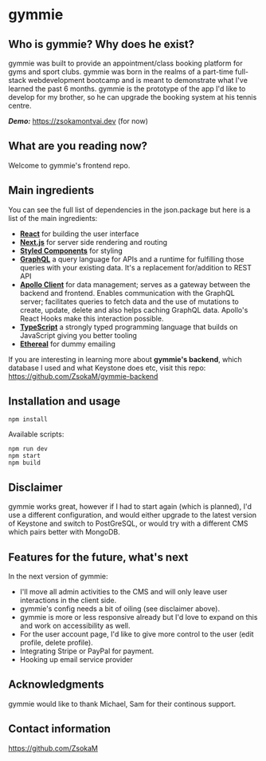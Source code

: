 # gymmie

## Who is gymmie? Why does he exist?
gymmie was built to provide an appointment/class booking platform for gyms and sport clubs. gymmie was born in the realms of a part-time full-stack webdevelopment bootcamp and is meant to demonstrate what I've learned the past 6 months. gymmie is the prototype of the app I'd like to develop for my brother, so he can upgrade the booking system at his tennis centre.

***Demo:*** https://zsokamontvai.dev (for now)

## What are you reading now?
Welcome to gymmie's frontend repo.  

## Main ingredients
You can see the full list of dependencies in the json.package but here is a list of the main ingredients:

* [**React**](https://reactjs.org/) for building the user interface
* [**Next.js**](https://nextjs.org/) for server side rendering and routing
* [**Styled Components**](https://styled-components.com/) for styling
* [**GraphQL**](https://graphql.org/) a query language for APIs and a runtime for fulfilling those queries with your existing data. It's a replacement for/addition to REST API
* [**Apollo Client**](https://www.apollographql.com/apollo-client) for data management; serves as a gateway between the backend and frontend. Enables communication with the GraphQL server; facilitates queries to fetch data and the use of mutations to create, update, delete and also helps caching GraphQL data. Apollo's React Hooks make this interaction possible.
* [**TypeScript**](https://www.typescriptlang.org/) a strongly typed programming language that builds on JavaScript giving you better tooling
* [**Ethereal**](https://ethereal.email/) for dummy emailing

If you are interesting in learning more about __gymmie's backend__, which database I used and what Keystone does etc, visit this repo: https://github.com/ZsokaM/gymmie-backend

## Installation and usage
```npm install```

Available scripts:
```
npm run dev
npm start
npm build
```

## Disclaimer
gymmie works great, however if I had to start again (which is planned), I'd use a different configuration, and would either upgrade to the latest version of Keystone and switch to PostGreSQL, or would try with a different CMS which pairs better with MongoDB. 

## Features for the future, what's next
In the next version of gymmie:
* I'll move all admin activities to the CMS and will only leave user interactions in the client side. 
* gymmie's config needs a bit of oiling (see disclaimer above). 
* gymmie is more or less responsive already but I'd love to expand on this and work on accessibility as well. 
* For the user account page, I'd like to give more control to the user (edit profile, delete profile).
* Integrating Stripe or PayPal for payment.
* Hooking up email service provider

## Acknowledgments
gymmie would like to thank Michael, Sam for their continous support. 

## Contact information
https://github.com/ZsokaM

